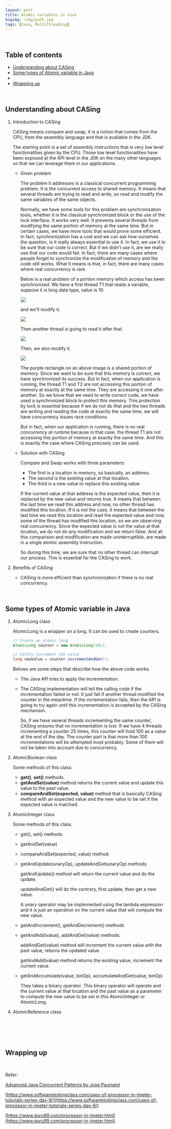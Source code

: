 ```yaml
---
layout: post
title: Atomic variables in Java
bigimg: /img/path.jpg
tags: [Java, Multithreading]
---
```




<br>

## Table of contents
- [Understanding about CASing]()
- [Some types of Atomic variable in Java]()
- []()
- [Wrapping up](#wrapping-up)

<br>

## Understanding about CASing

1. Introduction to CASing

    CASing means compare and swap, it is a notion that comes from the CPU, from the assembly language and that is available in the JDK.

    The starting point is a set of assembly instructions that is very low level functionalities given by the CPU. Those low level functionalities have been exposed at the API level in the JDK on the many other languages so that we can leverage them in our applications.

    - Given problem

        The problem it addresses is a classical concurrent programming problem. It is the concurrent access to shared memory. It means that several threads are trying to read and write, so read and modify the same variables of the same objects.

        Normally, we have some tools for this problem are synchronization tools, whether it is the classical synchronized block or the use of the lock interface. It works very well. It prevents several threads from modifying the same portion of memory at the same time. But in certain cases, we have more tools that would prove some efficient. In fact, synchronization has a cost and we can ask how ourselves the question, is it really always essential to use it. In fact, we use it to be sure that our code is correct. But if we didn't use it, are we really use that our code would fail. In fact, there are many cases where people forget to synchronize the modification of memory and  the code still works. What it means is that, in fact, there are many cases where real concurrency is rare.

        Below is a real problem of a portion memory which access has been synchronized. We have a first thread T1 that reads a variable, suppose it is long data type, value is 10.

        ![](../img/Java/Multithreading/atomic-variables/given-problem.png)

        and we'll modify it.

        ![](../img/Java/Multithreading/atomic-variables/given-problem-1.png)

        Then another thread is going to read it after that.

        ![](../img/Java/Multithreading/atomic-variables/given-problem-2.png)

        Then, we also modify it.

        ![](../img/Java/Multithreading/atomic-variables/given-problem-3.png)

        The purple rectangle on an above image is a shared portion of memory. Since we want to be sure that this memory is correct, we have synchronized its success. But in fact, when our application is running, the thread T1 and T2 are not accessing this portion of memory at exactly at the same time. They are accessing it one after another. So we know that we need to write correct code, we have used a synchronized block to protect this memory. This protection by lock is essential because if we do not do that and the two threads are writing and reading the code at exactly the same time, we will have concurrency issues race conditions.

        But in fact, when our application is running, there is no real concurrency at runtime because in that case, the thread T1 are not accessing this portion of memory at exactly the same time. And this is exactly the case where CASing precisely can be used.

    - Solution with CASing

        Compare and Swap works with three parameters:
        - The first is a location in memory, so basically, an address.
        - The second is the existing value at that location.
        - The third is a new value to replace this existing value.

        If the current value at that address is the expected value, then it is replaced by the new value and returns true. It means that between the last time we read this address and now, no other thread has modified this location. If it is not the case, it means that between the last time we read this location and read the expected value and now, some of the thread has modified this location, so we are observing real concurrency. Since the expected value is not the value at that location, we do not do any modification and we return false. And all this comparison and modification are made uninterruptible, are made in a single atomic assembly instruction.

        So during this time, we are sure that no other thread can interrupt our process. This is essential for the CASing to work.

2. Benefits of CASing

    - CASing is more efficient than synchronization if there is no real concurrency.

<br>

## Some types of Atomic variable in Java

1. AtomicLong class

    AtomicLong is a wrapper on a long. It can be used to create counters.

    ```java
    // Create an atomic long
    AtomicLong counter = new AtomicLong(10L);

    // Safely increment the value
    long newValue = counter.incrementAndGet();
    ```

    Belows are some steps that describe how the above code works.
    - The Java API tries to apply the incrementation.
    - The CASing implementation will tell the calling code if the incrementation failed or not. It just fail if another thread modified the counter in the meantime. If the incrementation fails, then the API is going to try again until this incrementation is accepted by the CASing mechanism.

        So, if we have several threads incrementing the same counter, CASing ensures that no incrementation is lost. If we have 4 threads incrementing a counter 25 times, this counter will hold 100 as a value at the end of the day. The counter part is that more than 100 incrementations will be attempted most probably. Some of them will not be taken into account due to concurrency.

2. AtomicBoolean class

    Some methods of this class:
    - **get()**, **set()** methods.
    - **getAndSet(value)** method returns the current value and update this value to the past value.
    - **compareAndSet(expected, value)** method that is basically CASing method with an expected value and the new value to be set if the expected value is matched.

3. AtomicInteger class

    Some methods of this class.
    - get(), set() methods
    - getAndSet(value)
    - compareAndSet(expected, value) method.
    - getAndUpdate(unaryOp), updateAndGet(unaryOp) methods

        getAndUpdate() method will return the current value and do the update.

        updateAndGet() will do the contrary, first update, then get a new value.

        A unary operator may be implemented using the lambda expression and it is just an operation on the current value that will compute the new value.

    - getAndIncrement(), getAndDecrement() methods

    - getAndAdd(value), addAndGet(value) methods

        addAndGet(value) method will increment the current value with the past value, returns the updated value.

        getAndAdd(value) method returns the existing value, increment the current value.

    - getAndAccumulate(value, binOp), accumulateAndGet(value, binOp)

        They takes a binary operator. This binary operator will operate and the current value at that location and the past value as a parameter to compute the new value to be set in this AtomicInteger or AtomicLong.

4. AtomicReference<V> class



<br>

## 






<br>

## Wrapping up







<br>

Refer:

[Advanced Java Concurrent Patterns by Jose Paumard](https://app.pluralsight.com/library/courses/java-concurrent-patterns-advanced/table-of-contents)

[https://www.softwaretestingclass.com/uses-of-processor-in-jmeter-tutorials-series-day-9/](https://www.softwaretestingclass.com/uses-of-processor-in-jmeter-tutorials-series-day-9/)

[https://www.guru99.com/processor-in-jmeter.html](https://www.guru99.com/processor-in-jmeter.html)